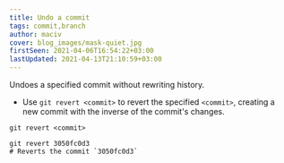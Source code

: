 ```yaml
---
title: Undo a commit
tags: commit,branch
author: maciv
cover: blog_images/mask-quiet.jpg
firstSeen: 2021-04-06T16:54:22+03:00
lastUpdated: 2021-04-13T21:10:59+03:00
---
```


Undoes a specified commit without rewriting history.

- Use `git revert <commit>` to revert the specified `<commit>`, creating a new commit with the inverse of the commit's changes.

```shell
git revert <commit>
```

```shell
git revert 3050fc0d3
# Reverts the commit `3050fc0d3`
```
